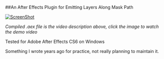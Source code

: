 ##An After Effects Plugin for Emitting Layers Along Mask Path

[![ScreenShot](https://img.youtube.com/vi/v7lefHGX6fQ/hqdefault.jpg)](https://youtu.be/v7lefHGX6fQ)

*Compiled .aex file is the video description above, click the image to watch the demo video*

Tested for Adobe After Effects CS6 on Windows

Something I wrote years ago for practice,
not really planning to maintain it.
